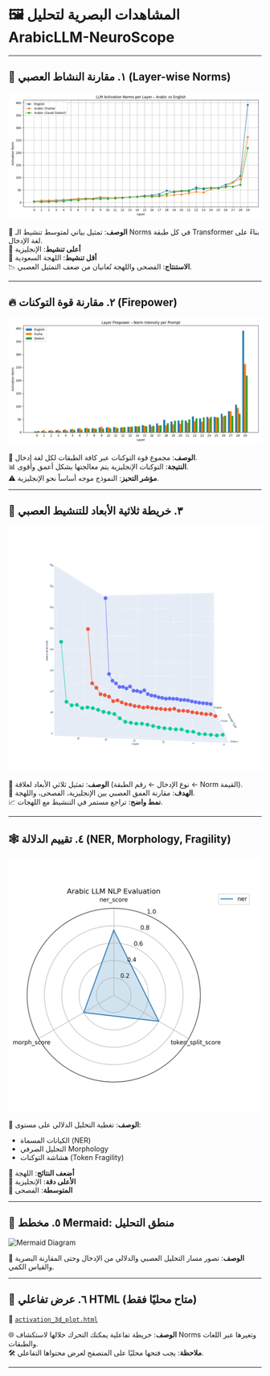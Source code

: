 # 🖼️ المشاهدات البصرية لتحليل ArabicLLM-NeuroScope

---

## 🔬 ١. مقارنة النشاط العصبي (Layer-wise Norms)

![Layer Norm Comparison](visual/layer_norm_comparison.png)

🧠 **الوصف**: تمثيل بياني لمتوسط تنشيط الـ Norms في كل طبقة Transformer بناءً على لغة الإدخال.  
🔹 **أعلى تنشيط**: الإنجليزية  
🔸 **أقل تنشيط**: اللهجة السعودية  
📉 **الاستنتاج**: الفصحى واللهجة تُعانيان من ضعف التمثيل العصبي.

---

## 🔥 ٢. مقارنة قوة التوكنات (Firepower)

![Firepower Comparison](visual/firepower_comparison.png)

🚀 **الوصف**: مجموع قوة التوكنات عبر كافة الطبقات لكل لغة إدخال.  
📊 **النتيجة**: التوكنات الإنجليزية يتم معالجتها بشكل أعمق وأقوى.  
⚠️ **مؤشر التحيز**: النموذج موجه أساساً نحو الإنجليزية.

---

## 🧠 ٣. خريطة ثلاثية الأبعاد للتنشيط العصبي

![3D Activation Landscape](visual/3D_activation_landscape2.png)

🧭 **الوصف**: تمثيل ثلاثي الأبعاد لعلاقة (نوع الإدخال ← رقم الطبقة ← Norm القيمة).  
🧩 **الهدف**: مقارنة العمق العصبي بين الإنجليزية، الفصحى، واللهجة.  
📈 **نمط واضح**: تراجع مستمر في التنشيط مع اللهجات.

---

## 🕸️ ٤. تقييم الدلالة (NER, Morphology, Fragility)

![Spider Plot](visual/nlp_spider_plot.png)

🔎 **الوصف**: تغطية التحليل الدلالي على مستوى:
- الكيانات المسماة (NER)
- التحليل الصرفي Morphology
- هشاشة التوكنات (Token Fragility)

📌 **أضعف النتائج**: اللهجة  
📌 **الأعلى دقة**: الإنجليزية  
📌 **المتوسطة**: الفصحى

---

## 🧩 ٥. مخطط Mermaid: منطق التحليل

![Mermaid Diagram](diagrams/mermaid_arabic_llm1.png)

🧠 **الوصف**: تصور مسار التحليل العصبي والدلالي من الإدخال وحتى المقارنة البصرية والقياس الكمي.

---

## 🧭 ٦. عرض تفاعلي HTML (متاح محليًا فقط)

📂 [`activation_3d_plot.html`](activation_3d_plot.html)

🌐 **الوصف**: خريطة تفاعلية يمكنك التحرك خلالها لاستكشاف Norms وتغيرها عبر اللغات والطبقات.  
🛠️ **ملاحظة**: يجب فتحها محليًا على المتصفح لعرض محتواها التفاعلي.

---
